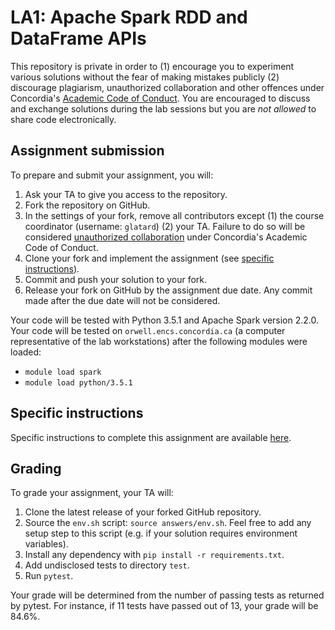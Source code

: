 # LA1: Apache Spark RDD and DataFrame APIs

This repository is private in order to (1) encourage you to experiment
various solutions without the fear of making mistakes publicly (2)
discourage plagiarism, unauthorized collaboration and other offences
under Concordia's [Academic Code of Conduct](http://www.concordia.ca/students/academic-integrity/offences.html). You are encouraged to
discuss and exchange solutions during the lab sessions but you are
*not allowed* to share code electronically.

## Assignment submission

To prepare and submit your assignment, you will:
1. Ask your TA to give you access to the repository.
2. Fork the repository on GitHub.
3. In the settings of your fork, remove all contributors except (1) the course coordinator (username: `glatard`) (2) your TA. Failure to do so will be considered [unauthorized collaboration](http://www.concordia.ca/students/academic-integrity/offences.html) under Concordia's Academic Code of Conduct.
4. Clone your fork and implement the assignment (see [specific instructions](./ASSIGNMEENT.MD)).
5. Commit and push your solution to your fork.
6. Release your fork on GitHub by the assignment due date. Any commit made after the due date will not be considered. 

Your code will be tested with Python 3.5.1 and Apache Spark version 2.2.0. Your code will be tested on `orwell.encs.concordia.ca` (a computer representative of the lab workstations) after the following modules were loaded:
* `module load spark`
* `module load python/3.5.1`

## Specific instructions

Specific instructions to complete this assignment are available [here](./ASSIGNMENT.md).

## Grading

To grade your assignment, your TA will:
1. Clone the latest release of your forked GitHub repository.
2. Source the `env.sh` script: `source answers/env.sh`. Feel free to add any setup step to this script (e.g. if your solution requires environment variables).
3. Install any dependency with `pip install -r requirements.txt`.
4. Add undisclosed tests to directory `test`.
5. Run `pytest`.

Your grade will be determined from the number of passing tests as
returned by pytest. For instance, if 11 tests have passed out of 13,
your grade will be 84.6%.
